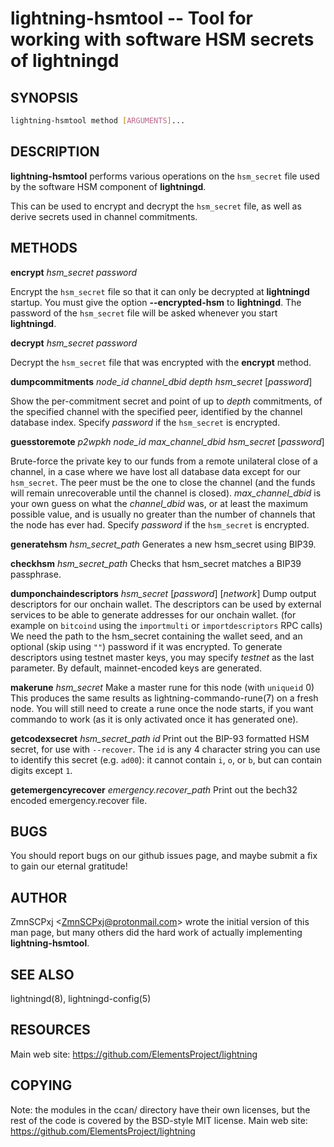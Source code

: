 lightning-hsmtool -- Tool for working with software HSM secrets of lightningd
=============================================================================

SYNOPSIS
--------

```bash
lightning-hsmtool method [ARGUMENTS]...
```

DESCRIPTION
-----------

**lightning-hsmtool** performs various operations on the `hsm_secret`
file used by the software HSM component of **lightningd**.

This can be used to encrypt and decrypt the `hsm_secret` file,
as well as derive secrets used in channel commitments.

METHODS
-------

**encrypt** *hsm\_secret* *password*

  Encrypt the `hsm_secret` file so that it can only be decrypted at
**lightningd** startup.
You must give the option **--encrypted-hsm** to **lightningd**.
The password of the `hsm_secret` file will be asked whenever you
start **lightningd**.

**decrypt** *hsm\_secret* *password*

  Decrypt the `hsm_secret` file that was encrypted with the **encrypt**
method.

**dumpcommitments** *node\_id* *channel\_dbid* *depth* *hsm\_secret* \[*password*\]

  Show the per-commitment secret and point of up to *depth* commitments,
of the specified channel with the specified peer,
identified by the channel database index.
Specify *password* if the `hsm_secret` is encrypted.

**guesstoremote** *p2wpkh* *node\_id* *max\_channel\_dbid* *hsm\_secret* \[*password*\]

  Brute-force the private key to our funds from a remote unilateral close
of a channel, in a case where we have lost all database data except for
our `hsm_secret`.
The peer must be the one to close the channel (and the funds will remain
unrecoverable until the channel is closed).
*max\_channel\_dbid* is your own guess on what the *channel\_dbid* was,
or at least the maximum possible value,
and is usually no greater than the number of channels that the node has
ever had.
Specify *password* if the `hsm_secret` is encrypted.

**generatehsm** *hsm\_secret\_path*
  Generates a new hsm\_secret using BIP39.

**checkhsm** *hsm\_secret\_path*
  Checks that hsm\_secret matches a BIP39 passphrase.

**dumponchaindescriptors** *hsm\_secret* \[*password*\] \[*network*\]
  Dump output descriptors for our onchain wallet.
The descriptors can be used by external services to be able to generate
addresses for our onchain wallet. (for example on `bitcoind` using the
`importmulti` or `importdescriptors` RPC calls)
We need the path to the hsm\_secret containing the wallet seed, and an optional
(skip using `""`) password if it was encrypted.
To generate descriptors using testnet master keys, you may specify *testnet* as
the last parameter. By default, mainnet-encoded keys are generated.

**makerune** *hsm\_secret*
  Make a master rune for this node (with `uniqueid` 0)
This produces the same results as lightning-commando-rune(7) on a fresh node.
You will still need to create a rune once the node starts, if you want commando to work (as it is only activated once it has generated one).

**getcodexsecret** *hsm\_secret\_path* *id*
  Print out the BIP-93 formatted HSM secret, for use with `--recover`.  The `id` is any 4 character string you can use to identify this secret (e.g. `ad00`): it cannot contain `i`, `o`, or `b`, but can contain digits except `1`.

**getemergencyrecover** *emergency.recover\_path*
  Print out the bech32 encoded emergency.recover file.

BUGS
----

You should report bugs on our github issues page, and maybe submit a fix
to gain our eternal gratitude!

AUTHOR
------

ZmnSCPxj <<ZmnSCPxj@protonmail.com>> wrote the initial version of
this man page, but many others did the hard work of actually implementing
**lightning-hsmtool**.

SEE ALSO
--------

lightningd(8), lightningd-config(5)

RESOURCES
---------

Main web site: <https://github.com/ElementsProject/lightning>

COPYING
-------

Note: the modules in the ccan/ directory have their own licenses, but
the rest of the code is covered by the BSD-style MIT license.
Main web site: <https://github.com/ElementsProject/lightning>

